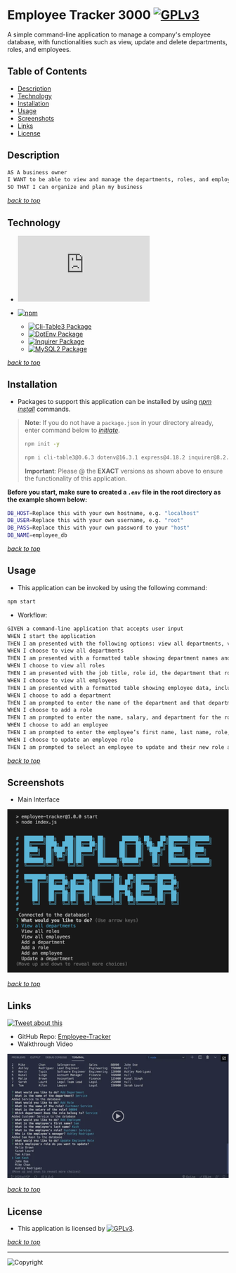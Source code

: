 # Employee Tracker 3000 [![GPLv3](https://img.shields.io/static/v1.svg?label=📃%20License&message=MIT&color=important)](./LICENSE)

A simple command-line application to manage a company's employee database,  with functionalities such as view, update and delete departments, roles, and employees.

## Table of Contents

* [Description](#description)
* [Technology](#technology)
* [Installation](#installation)
* [Usage](#usage)
* [Screenshots](#screenshots)
* [Links](#links)
* [License](#license)

## Description

```md
AS A business owner
I WANT to be able to view and manage the departments, roles, and employees in my company
SO THAT I can organize and plan my business
```

[*back to top*](#table-of-contents)

## Technology

* [![Node.js](https://img.shields.io/badge/Node.js®-v20.4.0-blue?logo=node.js)](https://nodejs.org/en)

* [![npm](https://img.shields.io/badge/npm-v9.8.0-blue?logo=npm)](https://docs.npmjs.com/cli/v9/)
  * [![Cli-Table3 Package](https://img.shields.io/badge/Cli--Table3-0.6.3-green?logo=npm)](https://www.npmjs.com/package/cli-table3)
  * [![DotEnv Package](https://img.shields.io/badge/DotEnv-16.3.1-green?logo=dotenv)](https://www.npmjs.com/package/dotenv)
  * [![Inquirer Package](https://img.shields.io/badge/Inquirer-8.2.5-green?logo=npm)](https://www.npmjs.com/package/inquirer)
  * [![MySQL2 Package](https://img.shields.io/badge/MySQL2-3.5.2-green?logo=mysql)](https://www.npmjs.com/package/https://www.npmjs.com/package/mysql2)

[*back to top*](#table-of-contents)

## Installation

* Packages to support this application can be installed by using [*npm install*](https://docs.npmjs.com/cli/v9/commands/npm-install) commands.

> **Note**: If you do not have a `package.json` in your directory already, enter command below to [*initiate*](https://docs.npmjs.com/cli/v9/commands/npm-init).
>
>```bash
>npm init -y
>```
>
>```bash
>npm i cli-table3@0.6.3 dotenv@16.3.1 express@4.18.2 inquirer@8.2.5 mysql2@3.5.2
>```
>
> **Important**: Please @ the **EXACT** versions as shown above to ensure the functionality of this application.

**Before you start, make sure to created a *`.env`* file in the root directory as the example shown below:**

```bash
DB_HOST=Replace this with your own hostname, e.g. "localhost"
DB_USER=Replace this with your own username, e.g. "root"
DB_PASS=Replace this with your own password to your "host"
DB_NAME=employee_db
```

[*back to top*](#table-of-contents)

## Usage

* This application can be invoked by using the following command:

```bash
npm start
```

* Workflow:

```md
GIVEN a command-line application that accepts user input
WHEN I start the application
THEN I am presented with the following options: view all departments, view all roles, view all employees, add a department, add a role, add an employee, and update an employee role
WHEN I choose to view all departments
THEN I am presented with a formatted table showing department names and department ids
WHEN I choose to view all roles
THEN I am presented with the job title, role id, the department that role belongs to, and the salary for that role
WHEN I choose to view all employees
THEN I am presented with a formatted table showing employee data, including employee ids, first names, last names, job titles, departments, salaries, and managers that the employees report to
WHEN I choose to add a department
THEN I am prompted to enter the name of the department and that department is added to the database
WHEN I choose to add a role
THEN I am prompted to enter the name, salary, and department for the role and that role is added to the database
WHEN I choose to add an employee
THEN I am prompted to enter the employee’s first name, last name, role, and manager, and that employee is added to the database
WHEN I choose to update an employee role
THEN I am prompted to select an employee to update and their new role and this information is updated in the database 
```

[*back to top*](#table-of-contents)

## Screenshots

* Main Interface

![Main](./img/Employee-Tracker-Screenshot.png)

[*back to top*](#table-of-contents)

## Links

[![Tweet about this](https://img.shields.io/static/v1.svg?label=Tweet%20about%20this&message=🎵&color=blue&logo=twitter&style=social)](https://rb.gy/s47zc)

* GitHub Repo: [Employee-Tracker](https://github.com/Ronin1702/Employee-Tracker)
* Walkthrough Video

[![Walkthrough Video](./Assets/12-sql-homework-video-thumbnail.png)](https://2u-20.wistia.com/medias/2lnle7xnpk)

[*back to top*](#table-of-contents)

## License

* This application is licensed by [![GPLv3](https://img.shields.io/static/v1.svg?label=📃%20License&message=MIT&color=important)](./LICENSE).

[*back to top*](#table-of-contents)

---
![Copyright](https://img.shields.io/static/v1.svg?label=Employee%20Tracker%20©️%20&message=%202023%20Kai%20Chen&labelColor=informational&color=033450)
